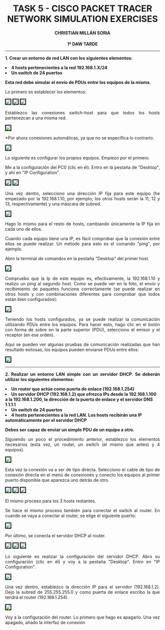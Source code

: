 <style>
  h1, h2, h3, h4, h5, h6{
    text-align: center;
    font-weight: bold;
    border: none;
    margin-bottom: 0px;
  }

  p{
    text-align: justify;
  }

  img{
    border: 2px solid black;
  }
</style>

<h1>TASK 5 - CISCO PACKET TRACER NETWORK SIMULATION EXERCISES</h1>

<h4>CHRISTIAN MILLÁN SORIA</h4>

<h4>1º DAW TARDE</h4>

<hr>

<p><b>1. Crear un entorno de red LAN con los siguientes elementos:</b></p>

<li><b>4 hosts pertenecientes a la red 192.168.1.X/24</b></li>

<li><b>Un switch de 24 puertos</b></li>

<p><b>Esta red debe simular el envío de PDUs entre los equipos de la misma.</b></p>

<p>Lo primero es establecer los elementos:</p>

<img src="img/1.png">

<img src="img/2.png">

<img src="img/3.png">

<p>Establezco las conexiones switch-host para que todos los hosts pertenezcan a una misma red.</p>

<img src="img/4.png">

<p>*Por ahora conexiones automáticas, ya que no se especifica lo contrario.</p>

<img src="img/5.png">

<p>Lo siguiente es configurar los propios equipos. Empiezo por el primero.</p>

<p>Me a la configuración del PC0 (clic en él). Entro en la pestaña de "Desktop", y ahí en "IP Configuration".</p>

<img src="img/6.png">

<img src="img/7.png">

<p>Una vez dentro, selecciono una dirección IP fija para este equipo (he empezado por la 192.168.1.10, por ejemplo; los otros hosts serán la 11, 12 y 13, respectivamente) y una máscara de subred.</p>

<img src="img/8.png">

<p>Hago lo mismo para el resto de hosts, cambiando únicamente la IP fija en cada uno de ellos.</p>

<p>Cuando cada equipo tiene una IP, es fácil comprobar que la conexión entre ellos se puede realizar. Un método para esto es el comando "ping", por ejemplo.</p>

<p>Abro la terminal de comandos en la pestaña "Desktop" del primer host.</p>

<img src="img/9.png">

<p>Compruebo que la Ip de este equipo es, efectivamente, la 192.168.1.10 y realizo un ping al segundo host. Como se puede ver en la foto, el envío y recibimiento de paquetes funciona correctamente (se puede realizar en otros hosts y con combinaciones diferentes para comprobar que todos están bien configurados):</p>

<img src="img/10.png">

<p>Teniendo los hosts configurados, ya se puede realizar la comunicación utilizando PDUs entre los equipos. Para hacer esto, hago clic en el botón con forma de sobre en la parte superior (PDU), selecciono el emisor y el receptor (en ese orden).</p>

<p>Aquí se pueden ver algunas pruebas de comunicación realizadas que han resultado exitosas, los equipos pueden enviarse PDUs entre ellos:</p>

<img src="img/11.png">

<hr>

<p><b>2. Realizar un entorno LAN simple con un servidor DHCP. Se deberán utilizar los siguientes elementos:</b></p>

<li><b>Un router que actúe como puerta de enlace (192.168.1.254)</b></li>

<li><b>Un servidor DHCP (192.168.1.2) que ofrezca IPs desde la 192.168.1.100 a la 192.168.1.200, la dirección de la puerta de enlace y el servidor DNS 1.1.1.1</b></li>

<li><b>Un switch de 24 puertos</b></li>

<li><b>4 hosts pertenecientes a la red LAN. Los hosts recibirán una IP automáticamente por el servidor DHCP</b></li>

<p><b>Debes ser capaz de enviar un simple PDU de un equipo a otro.</b></p>

<p>Siguiendo un poco el procedimiento anterior, establezco los elementos necesarios (esta vez, un router, un switch (el mismo que antes) y 4 equipos).</p>

<img src="img/12.png">

<p>Esta vez la conexión va a ser de tipo directa. Selecciono el cable de tipo de conexión directa en el menú de conexiones y conecto los equipos al primer puerto disponible que aparezca uno detrás de otro.</p>

<img src="img/13.png">

<img src="img/14.png">

<img src="img/15.png">

<p>El mismo proceso para los 3 hosts restantes.</p>

<p>Se hace el mismo proceso también para conectar el switch al router. En cuando se vaya a conectar al router, se elige el siguiente puerto:</p>

<img src="img/16.png">

<p>Por último, se conecta el servidor DHCP al router.</p>

<img src="img/17.png">

<img src="img/18.png">

<img src="img/19.png">

<p>Lo siguiente es realizar la configuración del servidor DHCP. Abro su configuración (clic en él) y voy a la pestaña "Desktop". Entro en "IP Configuration".</p>

<img src="img/20.png">

<p>Una vez dentro, establezco la dirección IP para el servidor (192.168.1.2). Dejo la subred de 255.255.255.0 y como puerta de enlace escribo la que tendrá el router (192.168.1.254).</p>

<img src="img/21.png">

<p>Voy a la configuración del router. Lo primero que hago es apagarlo. Una vez apagado, añado la interfaz de conexión</p>